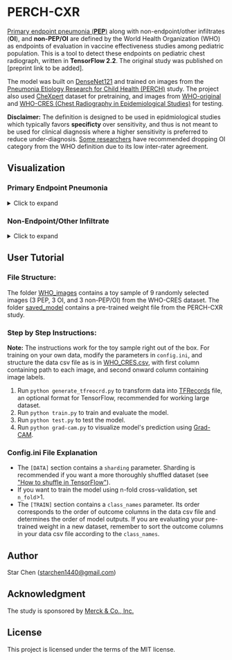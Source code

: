 # PERCH-CXR


 <a href="https://apps.who.int/iris/bitstream/handle/10665/66956/WHO_V_and_B_01.35.pdf;jsessionid=BBBC54AAF1AC3A4330B6B0C39914412A?sequence=1">Primary endpoint pneumonia (<strong>PEP</strong>)</a> along with non-endpoint/other infiltrates (<strong>OI</strong>), and <strong>non-PEP/OI</strong> are defined by the World Health Organization (WHO) as endpoints of evaluation in vaccine effectiveness studies among pediatric population. This is a tool to detect these endpoints on pediatric chest radiograph, written in <strong> TensorFlow 2.2</strong>. The original study was published on [preprint link to be added].

The model was built on <a href="https://arxiv.org/abs/1608.06993">DenseNet121</a> and trained on images from the <a href="https://academic.oup.com/cid/article/64/suppl_3/S253/3858215"> Pneumonia Etiology Research for Child Health (PERCH)</a> study. 
The project also used <a href="https://stanfordmlgroup.github.io/competitions/chexpert/">CheXpert</a> dataset for pretraining, and images from <a href="https://pubmed.ncbi.nlm.nih.gov/15976876/">WHO-original</a> and <a href="https://www.ncbi.nlm.nih.gov/pmc/articles/PMC5608771/">WHO-CRES (Chest Radiography in Epidemiological Studies)</a> for testing.

<strong>Disclaimer:</strong> The definition is designed to be used in epidmiological studies which typically favors <strong>specificty</strong> over sensitivity, and thus is not meant to be used for clinical diagnosis where a higher sensitivity is preferred to reduce under-diagnosis. <a href="https://pubmed.ncbi.nlm.nih.gov/21870077/">Some researchers</a> have recommended dropping OI category from the WHO definition due to its low inter-rater agreement.

## Visualization
 ### Primary Endpoint Pneumonia
<details>
  <summary>Click to expand</summary>  
  
![alt text](WHO_images/PEP.png)
Frontal radiographs of the chest in a child with WHO-defined primary endpoint pneumonia; the child is rotated to the right with dense opacity in the right upper lobe; the model localizes consolidation with a predicted probability p = 0.980; the discriminative visualization shows fine-grained features important to the predicted class.
</details>

### Non-Endpoint/Other Infiltrate

<details>
  <summary>Click to expand</summary>

<img src="WHO_images/OI.png" alt="alt text" />
Frontal radiograph of the chest presents patchy opacity consistent with non-endpoint infiltrate. The model correctly classifies the image as infiltrate with a probability of p = 0.917 and localizes the areas of opacity. The class discriminative visualization highlights important class features.
</details>

## User Tutorial
### File Structure:
The folder [WHO_images](./WHO_images) contains a toy sample of 9 randomly selected images (3 PEP, 3 OI, and 3 non-PEP/OI) from the WHO-CRES dataset.
The folder [saved_model](./saved_model) contains a pre-trained weight file from the PERCH-CXR study.

### Step by Step Instructions:
<strong>Note:</strong> The instructions work for the toy sample right out of the box. For training on your own data, modify the parameters in ```config.ini```, and structure the data csv file as is in [WHO_CRES.csv](./WHO_images/WHO_CRES.csv), with first column containing path to each image, and second onward column containing image labels.

1. Run ```python generate_tfreocrd.py``` to transform data into <a href="https://www.tensorflow.org/tutorials/load_data/tfrecord">TFRecords</a> file, an optional format for TensorFlow, recommended for working large dataset.
2. Run ```python train.py``` to train and evaluate the model.
3. Run ```python test.py``` to test the model.
4. Run ```python grad-cam.py``` to visualize model's prediction using <a href="https://arxiv.org/abs/1610.02391">Grad-CAM</a>.

### Config.ini File Explanation
- The ```[DATA]``` section contains a ```sharding``` parameter. Sharding is recommended if you want a more thoroughly shuffled dataset (see <a href="https://www.moderndescartes.com/essays/shuffle_viz/">"How to shuffle in TensorFlow"</a>). 
- If you want to train the model using n-fold cross-validation, set ```n_fold```>1. 
- The ```[TRAIN]``` section contains a ```class_names``` parameter. Its order corresponds to the order of outcome columns in the data csv file and determines the order of model outputs. If you are evaluating your pre-trained weight in a new dataset, remember to sort the outcome columns in your data csv file according to the ```class_names```.

## Author
Star Chen (starchen1440@gmail.com)

## Acknowledgment
The study is sponsored by <a href="https://www.merck.com/">Merck & Co., Inc.</a>

## License
This project is licensed under the terms of the MIT license.
  
